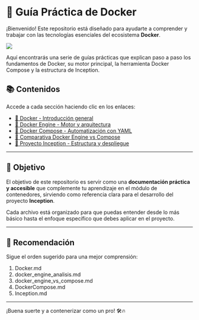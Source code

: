 
# 🐳 Guía Práctica de Docker

¡Bienvenido! Este repositorio está diseñado para ayudarte a comprender y trabajar con las tecnologías esenciales del ecosistema **Docker**.

![](https://i.gifer.com/F3Cr.gif)


Aquí encontrarás una serie de guías prácticas que explican paso a paso los fundamentos de Docker, su motor principal, la herramienta Docker Compose y la estructura de Inception.

## 📚 Contenidos

Accede a cada sección haciendo clic en los enlaces:

- [🔹 Docker - Introducción general](Docker.md)
- [🔹 Docker Engine - Motor y arquitectura](docker_engine_analisis.md)
- [🔹 Docker Compose - Automatización con YAML](DockerCompose.md)
- [🔹 Comparativa Docker Engine vs Compose](docker_engine_vs_compose.md)
- [🔹 Proyecto Inception - Estructura y despliegue](Inception.md)

---

## 🚀 Objetivo

El objetivo de este repositorio es servir como una **documentación práctica y accesible** que complemente tu aprendizaje en el módulo de contenedores, sirviendo como referencia clara para el desarrollo del proyecto **Inception**.

Cada archivo está organizado para que puedas entender desde lo más básico hasta el enfoque específico que debes aplicar en el proyecto.

---

## 📌 Recomendación

Sigue el orden sugerido para una mejor comprensión:

1. Docker.md  
2. docker_engine_analisis.md  
3. docker_engine_vs_compose.md  
4. DockerCompose.md  
5. Inception.md

---

¡Buena suerte y a contenerizar como un pro! 🛠️🔥
